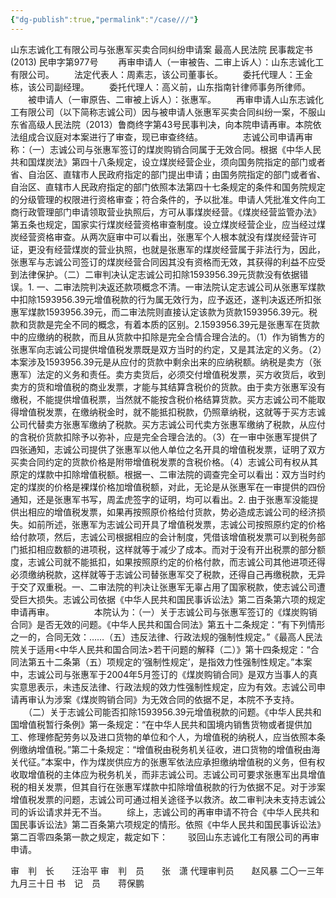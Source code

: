 ```yaml
---
{"dg-publish":true,"permalink":"/case///"}
---
```




山东志诚化工有限公司与张惠军买卖合同纠纷申请案
最高人民法院
民事裁定书
     (2013) 民申字第977号
　　再审申请人（一审被告、二审上诉人）：山东志诚化工有限公司。
　　法定代表人：周素志，该公司董事长。
　　委托代理人：王金栋，该公司副经理。
　　委托代理人：高义前，山东指南针律师事务所律师。
　　被申请人（一审原告、二审被上诉人）：张惠军。
　　再审申请人山东志诚化工有限公司（以下简称志诚公司）因与被申请人张惠军买卖合同纠纷一案，不服山东省高级人民法院（2013）鲁商终字第43号民事判决，向本院申请再审。本院依法组成合议庭对本案进行了审查，现已审查终结。
　　
　　志诚公司申请再审称：（一）志诚公司与张惠军签订的煤炭购销合同属于无效合同。根据《中华人民共和国煤炭法》第四十八条规定，设立煤炭经营企业，须向国务院指定的部门或者省、自治区、直辖市人民政府指定的部门提出申请；由国务院指定的部门或者省、自治区、直辖市人民政府指定的部门依照本法第四十七条规定的条件和国务院规定的分级管理的权限进行资格审查；符合条件的，予以批准。申请人凭批准文件向工商行政管理部门申请领取营业执照后，方可从事煤炭经营。《煤炭经营监管办法》第五条也规定，国家实行煤炭经营资格审查制度。设立煤炭经营企业，应当经过煤炭经营资格审查。从两次庭审中可以看出，张惠军个人根本就没有煤炭经营许可证，更没有经营煤炭的营业执照，也就是张惠军的煤炭经营属于非法行为，因此，张惠军与志诚公司签订的煤炭经营合同因其没有资格而无效，其获得的利益不应受到法律保护。（二）二审判决认定志诚公司扣除1593956.39元货款没有依据错误。1. 一、二审法院判决返还款项概念不清。一审法院认定志诚公司从张惠军煤款中扣除1593956.39元增值税款的行为属无效行为，应予返还，遂判决返还所扣张惠军煤款1593956.39元，而二审法院则直接认定该款为货款1593956.39元。税款和货款是完全不同的概念，有着本质的区别。2.1593956.39元是张惠军在货款中的应缴纳的税款，而且从货款中扣除是完全合情合理合法的。（1）作为销售方的张惠军向志诚公司提供增值税发票既是双方当时的约定，又是其法定的义务。（2）本案涉及1593956.39元是从应付的货款中剩余出来的应纳税额。纳税是卖方（张惠军）法定的义务和责任。卖方卖货后，必须交付增值税发票，买方收货后，收到卖方的货和增值税的商业发票，才能与其结算含税价的货款。由于卖方张惠军没有缴税，不能提供增值税票，当然就不能按含税价格结算货款。买方志诚公司不能取得增值税发票，在缴纳税金时，就不能抵扣税款，仍照章纳税，这就等于买方志诚公司代替卖方张惠军缴纳了税款。买方志诚公司代卖方张惠军缴纳了税款，从应付的含税价货款扣除予以弥补，应是完全合理合法的。（3）在一审中张惠军提供了四张通知，志诚公司提供了张惠军以他人单位之名开具的增值税发票，证明了双方买卖合同约定的货款价格是附带增值税发票的含税价格。（4）志诚公司有权从其原定的煤款中扣除增值税额。根据一、二审法院的调查完全可以看出：双方当时约定的煤炭的价格是裸煤价格加增值税额，对此，无论是从张惠军在一审提供的四份通知，还是张惠军书写，周孟虎签字的证明，均可以看出。2. 由于张惠军没能提供出相应的增值税发票，如果再按照原价格给付货款，势必造成志诚公司的经济损失。如前所述，张惠军为志诚公司开具了增值税发票，志诚公司按照原约定的价格给付款项，然后，志诚公司根据相应的会计制度，凭借该增值税发票可以到税务部门抵扣相应数额的进项税，这样就等于减少了成本。而对于没有开出税票的部分额度，志诚公司就不能抵扣，如果按照原约定的价格付款，而志诚公司其他进项还得必须缴纳税款，这样就等于志诚公司替张惠军交了税款，还得自己再缴税款，无异于交了双重税。一、二审法院的判决让张惠军无辜占用了国家税款，使志诚公司遭受巨大损失。志诚公司依据《中华人民共和国民事诉讼法》第二百条第六项的规定申请再审。
　　
　　本院认为：（一）关于志诚公司与张惠军签订的《煤炭购销合同》是否无效的问题。《中华人民共和国合同法》第五十二条规定：“有下列情形之一的，合同无效：……（五）违反法律、行政法规的强制性规定。”《最高人民法院关于适用<中华人民共和国合同法>若干问题的解释（二）》第十四条规定：“合同法第五十二条第（五）项规定的‘强制性规定’，是指效力性强制性规定。”本案中，志诚公司与张惠军于2004年5月签订的《煤炭购销合同》是双方当事人的真实意思表示，未违反法律、行政法规的效力性强制性规定，应为有效。志诚公司申请再审认为涉案《煤炭购销合同》为无效合同的依据不足，本院不予支持。
　　（二）关于志诚公司能否扣除1593956.39元增值税款的问题。《中华人民共和国增值税暂行条例》第一条规定：“在中华人民共和国境内销售货物或者提供加工、修理修配劳务以及进口货物的单位和个人，为增值税的纳税人，应当依照本条例缴纳增值税。”第二十条规定：“增值税由税务机关征收，进口货物的增值税由海关代征。”本案中，作为煤炭供应方的张惠军依法应承担缴纳增值税的义务，但有权收取增值税的主体应为税务机关，而非志诚公司。志诚公司可要求张惠军出具增值税的相关发票，但其自行在张惠军煤款中扣除增值税款的行为依据不足。对于涉案增值税发票的问题，志诚公司可通过相关途径予以救济。故二审判决未支持志诚公司的诉讼请求并无不当。
　　综上，志诚公司的再审申请不符合《中华人民共和国民事诉讼法》第二百条第六项规定的情形。依照《中华人民共和国民事诉讼法》第二百零四条第一款之规定，裁定如下：
　　驳回山东志诚化工有限公司的再审申请。 
     
审　判　长　　汪治平 
审　判　员　　张　潇 
代理审判员　　赵风暴 
二〇一三年九月三十日 
书　记　员　　蒋保鹏
